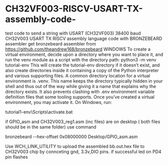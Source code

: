# CH32VF003-RISCV-USART-TX-assembly-code-
test code to send a string with USART (CH32VF003) 38400 baud
CH32V003 USART TX RISCV assembly language code with BRONZEBEARD assembler get bronzebeard assembler from https://github.com/theandrew168/bronzebeard WINDOWS To create a virtual environment, decide upon a directory where you want to place it, and run the venv module as a script with the directory path: python3 -m venv tutorial-env This will create the tutorial-env directory if it doesn’t exist, and also create directories inside it containing a copy of the Python interpreter and various supporting files. A common directory location for a virtual environment is .venv. This name keeps the directory typically hidden in your shell and thus out of the way while giving it a name that explains why the directory exists. It also prevents clashing with .env environment variable definition files that some tooling supports. Once you’ve created a virtual environment, you may activate it. On Windows, run:

tutorial1-env\Scripts\activate.bat

if GPIO_asm and CH32V003_reg1.asm (inc files) are on desktop ( both files should be in the same folder) use command

bronzebeard --hex-offset 0x08000000 Desktop/GPIO_asm.asm

Use WCH_LINK_UTILITY to upload the assembled bb.out.hex file to CH32V003 chip by connceting gnd, 3.3v,DIO pins. if successful led on PD4 pin flashes
